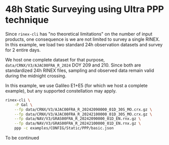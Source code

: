 48h Static Surveying using Ultra PPP technique
==============================================

Since `rinex-cli` has "no theoretical limitations" on the number of input
products, one consequence is we are not limited to survey a single RINEX.
In this example, we load two standard 24h observation datasets and survey for 2
entire days.

We host one complete dataset for that purpose, `data/CRNX/V3/AJAC00FRA_R_2024` 
DOY 209 and 210. Since both are standardized 24h RINEX files, sampling
and observed data remain valid during the midnight crossing.

In this example, we use Galileo E1+E5 (for which we host a complete example), but any supported constellation may apply.

```bash
rinex-cli \
    -P Gal \
    --fp data/CRNX/V3/AJAC00FRA_R_20242090000_01D_30S_MO.crx.gz \
    --fp data/CRNX/V3/AJAC00FRA_R_20242100000_01D_30S_MO.crx.gz \
    --fp data/NAV/V3/GRAS00FRA_R_20242090000_01D_EN.rnx.gz \
    --fp data/NAV/V3/GRAS00FRA_R_20242100000_01D_EN.rnx.gz \
    ppp -c examples/CONFIG/Static/PPP/basic.json
```

To be continued
